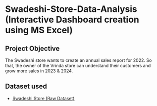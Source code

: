 # Swadeshi-Store-Data-Analysis (Interactive Dashboard creation using MS Excel)
## Project Objective
The Swadeshi store wants to create an annual sales report for 2022. So that, the owner of the Vrinda store can understand their customers and grow more sales in 2023 & 2024.

## Dataset used
- <a href="https://github.com/shreya-insights/Data-Analysis-Dashboard/blob/main/Swadeshi%20Store%20(raw%20data).xlsx">Swadeshi Store (Raw Dataset)</a>
